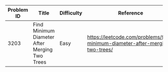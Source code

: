 | Problem ID | Title | Difficulty | Reference
| --- | --- | --- | ---
| 3203 | Find Minimum Diameter After Merging Two Trees | Easy | https://leetcode.com/problems/find-minimum-diameter-after-merging-two-trees/
